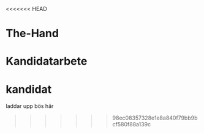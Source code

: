 <<<<<<< HEAD
# The-Hand
Kandidatarbete
=======
# kandidat
laddar upp bös här
>>>>>>> 98ec08357328e1e8a840f79bb9bcf580f88a139c
